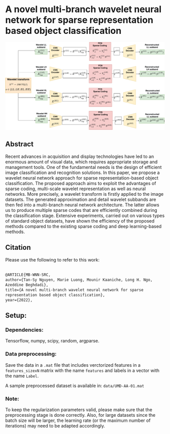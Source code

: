 # A novel multi-branch wavelet neural network for sparse representation based object classification
![overview](https://github.com/tansyab1/MB-WNN-CNN/blob/92982c35d3aa1b54deb125139552142e1e5fba25/MBarchitecture.png)

## Abstract
Recent advances in acquisition and display technologies have led to an enormous amount of visual data, which requires appropriate storage and management tools. One of the fundamental needs is the design of efficient image classification and recognition solutions. In this paper, we propose a wavelet neural network approach for sparse representation-based object classification. The proposed approach aims to exploit the advantages of sparse coding, multi-scale wavelet representation as well as neural networks. More precisely, a wavelet transform is firstly applied to the image datasets. The generated approximation and detail wavelet subbands are then fed into a multi-branch neural network architecture. The latter allows us to produce multiple sparse codes that are efficiently combined during the classification stage. Extensive experiments, carried out on various types of standard object datasets, have shown the efficiency of the proposed methods compared to the existing sparse coding and deep learning-based methods.

## Citation

Please use the following to refer to this work:

<pre><code>
@ARTICLE{MB-WNN-SRC, 
author={Tan-Sy Nguyen, Marie Luong, Mounir Kaaniche, Long H. Ngo, Azeddine Beghdadi}, 
title={A novel multi-branch wavelet neural network for sparse representation based object classification}, 
year={2022}, 
</code></pre>


## Setup:
### Dependencies:
Tensorflow, numpy, scipy, random, argparse.
### Data preprocessing:

Save the data in a `.mat` file that includes verctorized features in a `features_sizexN` matrix with the name `features` and labels in a vector with the name `Label`.

A sample preprocessed dataset is available in: `data/UMD-AA-01.mat` 

### Note:
To keep the regularization parameters valid, please make sure that the preprocessing stage is done correctly. Also, for large datasets since the batch size will be larger, the learning rate (or the maximum number of iterations) may need to be adapted accordingly. 







